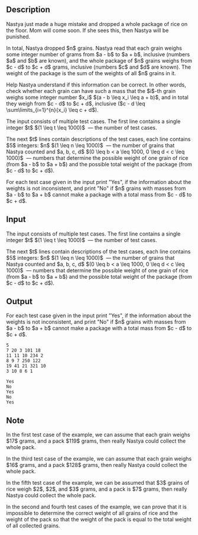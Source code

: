 ## Description

<div><p>Nastya just made a huge mistake and dropped a whole package of rice on the floor. Mom will come soon. If she sees this, then Nastya will be punished.</p><p>In total, Nastya dropped $n$ grains. Nastya read that each grain weighs some integer number of grams from $a - b$ to $a + b$, inclusive (numbers $a$ and $b$ are known), and the whole package of $n$ grains weighs from $c - d$ to $c + d$ grams, inclusive (numbers $c$ and $d$ are known). The weight of the package is the sum of the weights of all $n$ grains in it.</p><p>Help Nastya understand if this information can be correct. In other words, check whether each grain can have such a mass that the $i$-th grain weighs some integer number $x_i$ $(a - b \leq x_i \leq a + b)$, and in total they weigh from $c - d$ to $c + d$, inclusive ($c - d \leq \sum\limits_{i=1}^{n}{x_i} \leq c + d$).</p></div><div class="input-specification"><p>The input consists of multiple test cases. The first line contains a single integer $t$ $(1 \leq t \leq 1000)$ &nbsp;— the number of test cases. </p><p>The next $t$ lines contain descriptions of the test cases, each line contains $5$ integers: $n$ $(1 \leq n \leq 1000)$ &nbsp;— the number of grains that Nastya counted and $a, b, c, d$ $(0 \leq b &lt; a \leq 1000, 0 \leq d &lt; c \leq 1000)$ &nbsp;— numbers that determine the possible weight of one grain of rice (from $a - b$ to $a + b$) and the possible total weight of the package (from $c - d$ to $c + d$).</p></div><div class="output-specification"><p>For each test case given in the input print "Yes", if the information about the weights is not inconsistent, and print "No" if $n$ grains with masses from $a - b$ to $a + b$ cannot make a package with a total mass from $c - d$ to $c + d$.</p></div>

## Input

<p>The input consists of multiple test cases. The first line contains a single integer $t$ $(1 \leq t \leq 1000)$ &nbsp;— the number of test cases. </p><p>The next $t$ lines contain descriptions of the test cases, each line contains $5$ integers: $n$ $(1 \leq n \leq 1000)$ &nbsp;— the number of grains that Nastya counted and $a, b, c, d$ $(0 \leq b &lt; a \leq 1000, 0 \leq d &lt; c \leq 1000)$ &nbsp;— numbers that determine the possible weight of one grain of rice (from $a - b$ to $a + b$) and the possible total weight of the package (from $c - d$ to $c + d$).</p>

## Output

<p>For each test case given in the input print "Yes", if the information about the weights is not inconsistent, and print "No" if $n$ grains with masses from $a - b$ to $a + b$ cannot make a package with a total mass from $c - d$ to $c + d$.</p>





```input1
5
7 20 3 101 18
11 11 10 234 2
8 9 7 250 122
19 41 21 321 10
3 10 8 6 1
```




```output1
Yes
No
Yes
No
Yes
```



## Note

<p>In the first test case of the example, we can assume that each grain weighs $17$ grams, and a pack $119$ grams, then really Nastya could collect the whole pack.</p><p>In the third test case of the example, we can assume that each grain weighs $16$ grams, and a pack $128$ grams, then really Nastya could collect the whole pack.</p><p>In the fifth test case of the example, we can be assumed that $3$ grains of rice weigh $2$, $2$, and $3$ grams, and a pack is $7$ grams, then really Nastya could collect the whole pack.</p><p>In the second and fourth test cases of the example, we can prove that it is impossible to determine the correct weight of all grains of rice and the weight of the pack so that the weight of the pack is equal to the total weight of all collected grains.</p>
